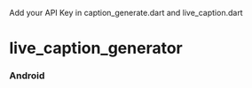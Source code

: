 Add your API Key in caption_generate.dart and live_caption.dart

# live_caption_generator


### Android
![]()
![]()
![]()
![]()